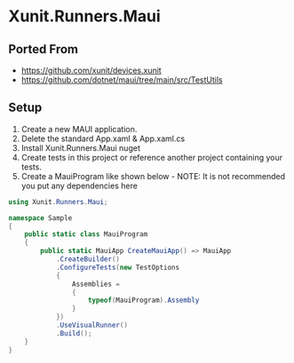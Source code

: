 # Xunit.Runners.Maui 

## Ported From
* https://github.com/xunit/devices.xunit
* https://github.com/dotnet/maui/tree/main/src/TestUtils

## Setup

1. Create a new MAUI application.
2. Delete the standard App.xaml & App.xaml.cs
3. Install Xunit.Runners.Maui nuget
4. Create tests in this project or reference another project containing your tests.
5. Create a MauiProgram like shown below - NOTE: It is not recommended you put any dependencies here

```csharp
using Xunit.Runners.Maui;

namespace Sample
{
	public static class MauiProgram
	{
		public static MauiApp CreateMauiApp() => MauiApp
			.CreateBuilder()
			.ConfigureTests(new TestOptions
			{
				Assemblies =
				{
					typeof(MauiProgram).Assembly
				}
			})
			.UseVisualRunner()
			.Build();
	}
}
```